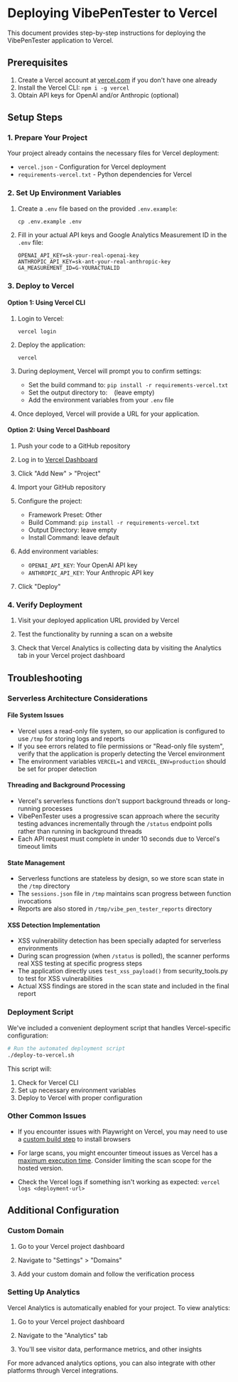 # Deploying VibePenTester to Vercel

This document provides step-by-step instructions for deploying the VibePenTester application to Vercel.

## Prerequisites

1. Create a Vercel account at [vercel.com](https://vercel.com) if you don't have one already
2. Install the Vercel CLI: `npm i -g vercel`
3. Obtain API keys for OpenAI and/or Anthropic (optional)

## Setup Steps

### 1. Prepare Your Project

Your project already contains the necessary files for Vercel deployment:
- `vercel.json` - Configuration for Vercel deployment
- `requirements-vercel.txt` - Python dependencies for Vercel

### 2. Set Up Environment Variables

1. Create a `.env` file based on the provided `.env.example`:
   ```
   cp .env.example .env
   ```

2. Fill in your actual API keys and Google Analytics Measurement ID in the `.env` file:
   ```
   OPENAI_API_KEY=sk-your-real-openai-key
   ANTHROPIC_API_KEY=sk-ant-your-real-anthropic-key
   GA_MEASUREMENT_ID=G-YOURACTUALID
   ```

### 3. Deploy to Vercel

#### Option 1: Using Vercel CLI

1. Login to Vercel:
   ```
   vercel login
   ```

2. Deploy the application:
   ```
   vercel
   ```

3. During deployment, Vercel will prompt you to confirm settings:
   - Set the build command to: `pip install -r requirements-vercel.txt`
   - Set the output directory to: ` ` (leave empty)
   - Add the environment variables from your `.env` file

4. Once deployed, Vercel will provide a URL for your application.

#### Option 2: Using Vercel Dashboard

1. Push your code to a GitHub repository

2. Log in to [Vercel Dashboard](https://vercel.com/dashboard)

3. Click "Add New" > "Project"

4. Import your GitHub repository

5. Configure the project:
   - Framework Preset: Other
   - Build Command: `pip install -r requirements-vercel.txt`
   - Output Directory: leave empty
   - Install Command: leave default

6. Add environment variables:
   - `OPENAI_API_KEY`: Your OpenAI API key
   - `ANTHROPIC_API_KEY`: Your Anthropic API key  

7. Click "Deploy"

### 4. Verify Deployment

1. Visit your deployed application URL provided by Vercel

2. Test the functionality by running a scan on a website

3. Check that Vercel Analytics is collecting data by visiting the Analytics tab in your Vercel project dashboard

## Troubleshooting

### Serverless Architecture Considerations

#### File System Issues

- Vercel uses a read-only file system, so our application is configured to use `/tmp` for storing logs and reports
- If you see errors related to file permissions or "Read-only file system", verify that the application is properly detecting the Vercel environment
- The environment variables `VERCEL=1` and `VERCEL_ENV=production` should be set for proper detection

#### Threading and Background Processing

- Vercel's serverless functions don't support background threads or long-running processes
- VibePenTester uses a progressive scan approach where the security testing advances incrementally through the `/status` endpoint polls rather than running in background threads
- Each API request must complete in under 10 seconds due to Vercel's timeout limits

#### State Management

- Serverless functions are stateless by design, so we store scan state in the `/tmp` directory
- The `sessions.json` file in `/tmp` maintains scan progress between function invocations
- Reports are also stored in `/tmp/vibe_pen_tester_reports` directory

#### XSS Detection Implementation

- XSS vulnerability detection has been specially adapted for serverless environments
- During scan progression (when `/status` is polled), the scanner performs real XSS testing at specific progress steps
- The application directly uses `test_xss_payload()` from security_tools.py to test for XSS vulnerabilities
- Actual XSS findings are stored in the scan state and included in the final report

### Deployment Script

We've included a convenient deployment script that handles Vercel-specific configuration:

```bash
# Run the automated deployment script
./deploy-to-vercel.sh
```

This script will:
1. Check for Vercel CLI
2. Set up necessary environment variables
3. Deploy to Vercel with proper configuration

### Other Common Issues

- If you encounter issues with Playwright on Vercel, you may need to use a [custom build step](https://vercel.com/docs/concepts/functions/edge-functions/playwright) to install browsers

- For large scans, you might encounter timeout issues as Vercel has a [maximum execution time](https://vercel.com/docs/functions/serverless-functions/runtimes#execution-timeout). Consider limiting the scan scope for the hosted version.

- Check the Vercel logs if something isn't working as expected: `vercel logs <deployment-url>`

## Additional Configuration

### Custom Domain

1. Go to your Vercel project dashboard

2. Navigate to "Settings" > "Domains"

3. Add your custom domain and follow the verification process

### Setting Up Analytics

Vercel Analytics is automatically enabled for your project. To view analytics:

1. Go to your Vercel project dashboard

2. Navigate to the "Analytics" tab

3. You'll see visitor data, performance metrics, and other insights

For more advanced analytics options, you can also integrate with other platforms through Vercel integrations. 